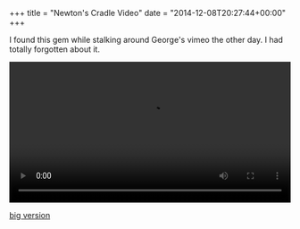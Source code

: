 +++
title = "Newton's Cradle Video"
date = "2014-12-08T20:27:44+00:00"
+++

I found this gem while stalking around George's vimeo the other day. I had totally forgotten about it.

<video src="/sites/default/files/daily/NewtonsCradle.mp4" controls style="width:100%;"></video>

<a href="/node/1688">big version</a>
			